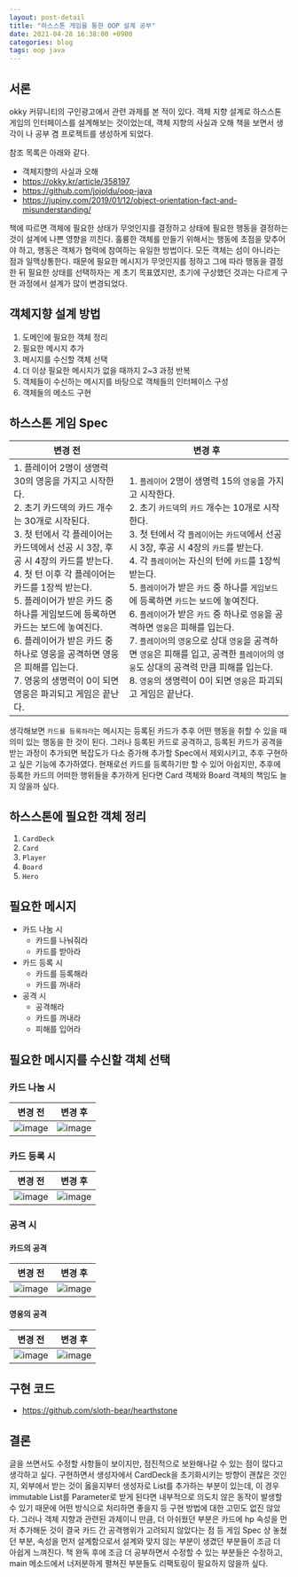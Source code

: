 ```yaml
---
layout: post-detail
title: "하스스톤 게임을 통한 OOP 설계 공부"
date: 2021-04-28 16:38:00 +0900
categories: blog
tags: oop java
---
```



## 서론

okky 커뮤니티의 구인광고에서 관련 과제를 본 적이 있다. 객체 지향 설계로 하스스톤 게임의 인터페이스를 설계해보는 것이었는데, 객체 지향의 사실과 오해 책을 보면서 생각이 나 공부 겸 프로젝트를 생성하게 되었다. 

참조 목록은 아래와 같다. 

* 객체지향의 사실과 오해 
* https://okky.kr/article/358197 
* https://github.com/jojoldu/oop-java 
* https://jupiny.com/2019/01/12/object-orientation-fact-and-misunderstanding/ 

책에 따르면 객체에 필요한 상태가 무엇인지를 결정하고 상태에 필요한 행동을 결정하는 것이 설계에 나쁜 영향을 끼친다. 훌륭한 객체를 만들기 위해서는 행동에 초점을 맞추어야 하고, 행동은 객체가 협력에 참여하는 유일한 방법이다. 모든 객체는 섬이 아니라는 점과 일맥상통한다. 때문에 필요한 메시지가 무엇인지를 정하고 그에 따라 행동을 결정한 뒤 필요한 상태를 선택하자는 게 초기 목표였지만, 초기에 구상했던 것과는 다르게 구현 과정에서 설계가 많이 변경되었다. 



## 객체지향 설계 방법
1. 도메인에 필요한 객체 정리 
2. 필요한 메시지 추가 
3. 메시지를 수신할 객체 선택 
4. 더 이상 필요한 메시지가 없을 때까지 2~3 과정 반복 
5. 객체들이 수신하는 메시지를 바탕으로 객체들의 인터페이스 구성 
6. 객체들의 메소드 구현 



## 하스스톤 게임 Spec
|변경 전|변경 후|
|------|------|
|1. 플레이어 2명이 생명력 30의 영웅을 가지고 시작한다.<br/>2. 초기 카드덱의 카드 개수는 30개로 시작된다.  <br/>3. 첫 턴에서 각 플레이어는 카드덱에서 선공 시 3장, 후공 시 4장의 카드를 받는다.<br/>4. 첫 턴 이후 각 플레이어는 카드를 1장씩 받는다. <br/>5. 플레이어가 받은 카드 중 하나를 게임보드에 등록하면 카드는 보드에 놓여진다.<br/>6. 플레이어가 받은 카드 중 하나로 영웅을 공격하면 영웅은 피해를 입는다.<br/>7. 영웅의 생명력이 0이 되면 영웅은 파괴되고 게임은 끝난다.|1. `플레이어` 2명이 생명력 15의 `영웅`을 가지고 시작한다. <br />2. 초기 `카드덱`의 `카드` 개수는 10개로 시작한다. <br />3. 첫 턴에서 각 `플레이어`는 `카드덱`에서 선공 시 3장, 후공 시 4장의 `카드`를 받는다. <br />4. 각 `플레이어`는 자신의 턴에 `카드`를 1장씩 받는다. <br />5. `플레이어`가 받은 `카드` 중 하나를 `게임보드`에 등록하면 `카드`는 `보드`에 놓여진다. <br />6. `플레이어`가 받은 `카드` 중 하나로 `영웅`을 공격하면 `영웅`은 피해를 입는다. <br />7. `플레이어`의 `영웅`으로 상대 `영웅`을 공격하면 `영웅`은 피해를 입고, 공격한 `플레이어`의 `영웅`도 상대의 공격력 만큼 피해를 입는다. <br />8. `영웅`의 생명력이 0이 되면 `영웅`은 파괴되고 게임은 끝난다.|

생각해보면 `카드를 등록하라`는 메시지는 등록된 카드가 추후 어떤 행동을 취할 수 있을 때 의미 있는 행동을 한 것이 된다. 그러나 등록된 카드로 공격하고, 등록된 카드가 공격을 받는 과정이 추가되면 복잡도가 다소 증가해 추가할 Spec에서 제외시키고, 추후 구현하고 싶은 기능에 추가하였다. 현재로선 카드를 등록하기만 할 수 있어 아쉽지만, 추후에 등록한 카드의 어떠한 행위들을 추가하게 된다면 Card 객체와 Board 객체의 책임도 늘지 않을까 싶다. 



## 하스스톤에 필요한 객체 정리 
1. `CardDeck`
2. `Card`
3. `Player`
4. `Board`
5. `Hero`



## 필요한 메시지
- 카드 나눔 시
  - 카드를 나눠줘라
  - 카드를 받아라
- 카드 등록 시 
  - 카드를 등록해라
  - 카드를 꺼내라
- 공격 시
  - 공격해라
  - 카드를 꺼내라 
  - 피해를 입어라



## 필요한 메시지를 수신할 객체 선택
### 카드 나눔 시

|변경 전|변경 후|
|------|------|
|![image](https://user-images.githubusercontent.com/62458327/116365834-9e2c2a80-a840-11eb-843d-cbed7526dc18.png)|![image](https://user-images.githubusercontent.com/62458327/116200486-5ab7ba80-a773-11eb-88c6-f9376adbd1b0.png)|



### 카드 등록 시 
|변경 전|변경 후|
|------|------|
|![image](https://user-images.githubusercontent.com/62458327/116365884-abe1b000-a840-11eb-845b-b9fa09358ba0.png)|![image](https://user-images.githubusercontent.com/62458327/116184398-a316ae80-a75a-11eb-8970-fd77f4144412.png)|



### 공격 시 
#### 카드의 공격
|변경 전|변경 후|
|----------------------------------------------------------- | ----------------------------------------------------------- |
|![image](https://user-images.githubusercontent.com/62458327/116365930-b734db80-a840-11eb-9ee7-466abcb69b68.png)|![image](https://user-images.githubusercontent.com/62458327/116194621-0bba5700-a76c-11eb-9615-9819147e107a.png")|



#### 영웅의 공격
|변경 전| 변경 후|
|------|-------|
|![image](https://user-images.githubusercontent.com/62458327/116365967-c156da00-a840-11eb-9079-e3e7299c2389.png)|![image](https://user-images.githubusercontent.com/62458327/116194641-1248ce80-a76c-11eb-9009-7c72f48975a3.png)|



## 구현 코드

* https://github.com/sloth-bear/hearthstone 



## 결론

글을 쓰면서도 수정할 사항들이 보이지만, 점진적으로 보완해나갈 수 있는 점이 많다고 생각하고 싶다. 구현하면서 생성자에서 CardDeck을 초기화시키는 방향이 괜찮은 것인지, 외부에서 받는 것이 옳을지부터 생성자로 List를 추가하는 부분이 있는데, 이 경우 immutable List를 Parameter로 받게 된다면 내부적으로 의도치 않은 동작이 발생할 수 있기 때문에 어떤 방식으로 처리하면 좋을지 등 구현 방법에 대한 고민도 없진 않았다. 그러나 객체 지향과 관련된 과제이니 만큼, 더 아쉬웠던 부분은 카드에 hp 속성을 먼저 추가해둔 것이 결국 카드 간 공격행위가 고려되지 않았다는 점 등 게임 Spec 상 놓쳤던 부분, 속성을 먼저 설계함으로서 설계와 맞지 않는 부분이 생겼던 부분들이 조금 더 아쉽게 느껴진다. 책 완독 후에 조금 더 공부하면서 수정할 수 있는 부분들은 수정하고, main 메소드에서 너저분하게 펼쳐진 부분들도 리팩토링이 필요하지 않을까 싶다. 


